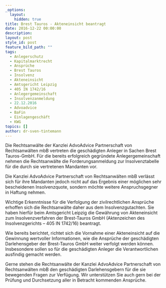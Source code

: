 ```yaml
---
_options:
  layout:
    hidden: true
title: Brest Tauros - Akteneinsicht beantragt
date: 2016-12-22 00:00:00
description:
layout: post
style_id: post
feature_bild_path: ""
tags:
  - Anlegerschutz
  - Kapitalmarktrecht
  - Ansprüche
  - Brest Tauros
  - Insolvenz
  - Akteneinsicht
  - Amtsgericht Leipzig
  - 405 IN 1742/16
  - Anlegergemeinschaft
  - Insolvenzanmeldung
  - 22.12.2016
  - Advoadvice
  - BaFin
  - Einlagengeschäft
  - KWG
topics: []
author: dr-sven-tintemann
---
```



Die Rechtsanwälte der Kanzlei AdvoAdvice Partnerschaft von Rechtsanwälten mbB vertreten die geschädigten Anleger in Sachen Brest Tauros-GmbH. Für die bereits erfolgreich gegründete Anlegergemeinschaft nehmen die Rechtsanwälte die Forderungsanmeldung zur Insolvenztabelle für die durch sie vertretenen Mandanten vor.

Die Kanzlei AdvoAdvice Partnerschaft von Rechtsanwälten mbB verlässt sich für ihre Mandanten jedoch nicht auf das Ergebnis einer möglichen sehr bescheidenen Insolvenzquote, sondern möchte weitere Anspruchsgegner in Haftung nehmen.

Wichtige Erkenntnisse für die Verfolgung der zivilrechtlichen Ansprüche erhoffen sich die Rechtsanwälte daher aus dem Insolvenzgutachten. Sie haben hierfür beim Amtsgericht Leipzig die Gewährung von Akteneinsicht zum Insolvenzverfahren der Brest-Tauros GmbH (Aktenzeichen des Insolvenzgerichts – 405 IN 1742/16) beantragt.

Wie bereits berichtet, richtet sich die Vornahme einer Akteneinsicht auf die Gewinnung wertvoller Informationen, wie die Ansprüche der geschädigten Darlehensgeber der Brest-Tauros GmbH weiter verfolgt werden können. Insbesondere sollen so für die geschädigten Anleger die Verantwortlichen ausfindig gemacht werden.

Gerne stehen die Rechtsanwälte der Kanzlei AdvoAdvice Partnerschaft von Rechtsanwälten mbB den geschädigten Darlehensgebern für die sie bewegenden Fragen zur Verfügung. Wir unterstützen Sie auch gern bei der Prüfung und Durchsetzung aller in Betracht kommenden Ansprüche.